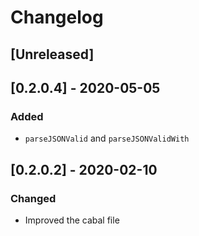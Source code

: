 # Changelog

## [Unreleased]

## [0.2.0.4] - 2020-05-05

### Added

* `parseJSONValid` and `parseJSONValidWith`

## [0.2.0.2] - 2020-02-10

### Changed

* Improved the cabal file

